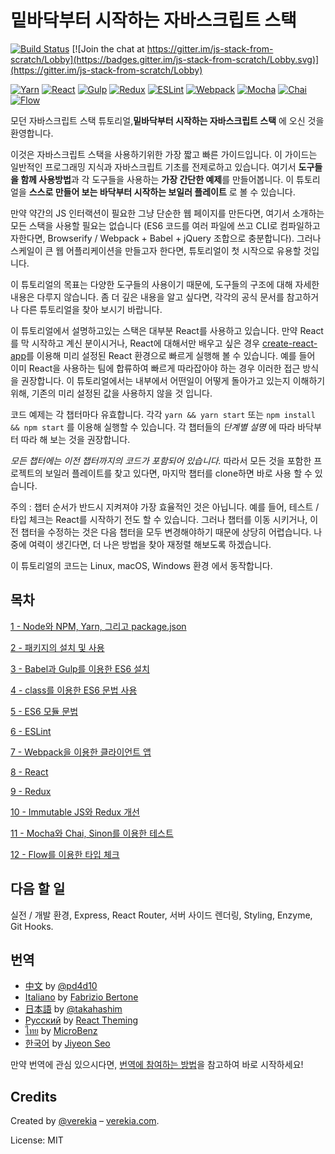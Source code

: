# 밑바닥부터 시작하는 자바스크립트 스택

[![Build Status](https://travis-ci.org/verekia/js-stack-from-scratch.svg?branch=master)](https://travis-ci.org/verekia/js-stack-from-scratch) [![Join the chat at https://gitter.im/js-stack-from-scratch/Lobby](https://badges.gitter.im/js-stack-from-scratch/Lobby.svg)](https://gitter.im/js-stack-from-scratch/Lobby)

[![Yarn](/img/yarn.png)](https://yarnpkg.com/)
[![React](/img/react.png)](https://facebook.github.io/react/)
[![Gulp](/img/gulp.png)](http://gulpjs.com/)
[![Redux](/img/redux.png)](http://redux.js.org/)
[![ESLint](/img/eslint.png)](http://eslint.org/)
[![Webpack](/img/webpack.png)](https://webpack.github.io/)
[![Mocha](/img/mocha.png)](https://mochajs.org/)
[![Chai](/img/chai.png)](http://chaijs.com/)
[![Flow](/img/flow.png)](https://flowtype.org/)

모던 자바스크립트 스택 튜토리얼,**밑바닥부터 시작하는 자바스크립트 스택** 에 오신 것을 환영합니다.

이것은 자바스크립트 스택을 사용하기위한 가장 짧고 빠른 가이드입니다. 이 가이드는 일반적인 프로그래밍 지식과 자바스크립트 기초를 전제로하고 있습니다. 여기서 **도구들을 함께 사용방법**과 각 도구들을 사용하는 **가장 간단한 예제**를 만들어봅니다. 이 튜토리얼을 **스스로 만들어 보는 바닥부터 시작하는 보일러 플레이트** 로 볼 수 있습니다.

만약 약간의 JS 인터랙션이 필요한 그냥 단순한 웹 페이지를 만든다면, 여기서 소개하는 모든 스택을 사용할 필요는 없습니다 (ES6 코드를 여러 파일에 쓰고 CLI로 컴파일하고자한다면, Browserify / Webpack + Babel + jQuery 조합으로 충분합니다). 그러나 스케일이 큰 웹 어플리케이션을 만들고자 한다면, 튜토리얼이 첫 시작으로 유용할 것입니다.

이 튜토리얼의 목표는 다양한 도구들의 사용이기 때문에, 도구들의 구조에 대해 자세한 내용은 다루지 않습니다. 좀 더 깊은 내용을 알고 싶다면, 각각의 공식 문서를 참고하거나 다른 튜토리얼을 찾아 보시기 바랍니다.

이 튜토리얼에서 설명하고있는 스택은 대부분 React를 사용하고 있습니다. 만약 React를 막 시작하고 계신 분이시거나, React에 대해서만 배우고 싶은 경우 [create-react-app](https://github.com/facebookincubator/create-react-app)를 이용해 미리 설정된 React 환경으로 빠르게 실행해 볼 수 있습니다. 예를 들어 이미 React을 사용하는 팀에 합류하여 빠르게 따라잡아야 하는 경우 이러한 접근 방식을 권장합니다. 이 튜토리얼에서는 내부에서 어떤일이 어떻게 돌아가고 있는지 이해하기 위해, 기존의 미리 설정된 값을 사용하지 않을 것 입니다.

코드 예제는 각 챕터마다 유효합니다. 각각 `yarn && yarn start` 또는 `npm install && npm start` 를 이용해 실행할 수 있습니다. 각 챕터들의 *단계별 설명* 에 따라 바닥부터 따라 해 보는 것을 권장합니다.

*모든 챕터에는 이전 챕터까지의 코드가 포함되어 있습니다.* 따라서 모든 것을 포함한 프로젝트의 보일러 플레이트를 찾고 있다면, 마지막 챕터를 clone하면 바로 사용 할 수 있습니다.

주의 : 챕터 순서가 반드시 지켜져야 가장 효율적인 것은 아닙니다. 예를 들어, 테스트 / 타입 체크는 React를 시작하기 전도 할 수 있습니다. 그러나 챕터를 이동 시키거나, 이전 챕터을 수정하는 것은 다음 챕터을 모두 변경해야하기 때문에 상당히 어렵습니다. 나중에 여력이 생긴다면, 더 나은 방법을 찾아 재정렬 해보도록 하겠습니다.

이 튜토리얼의 코드는 Linux, macOS, Windows 환경 에서 동작합니다.

## 목차
[1 - Node와 NPM, Yarn, 그리고 package.json](/tutorial/1-node-npm-yarn-package-json)

[2 - 패키지의 설치 및 사용](/tutorial/2-packages)

[3 - Babel과 Gulp를 이용한 ES6 설치](/tutorial/3-es6-babel-gulp)

[4 - class를 이용한 ES6 문법 사용](/tutorial/4-es6-syntax-class)

[5 - ES6 모듈 문법](/tutorial/5-es6-modules-syntax)

[6 - ESLint](/tutorial/6-eslint)

[7 - Webpack을 이용한 클라이언트 앱](/tutorial/7-client-webpack)

[8 - React](/tutorial/8-react)

[9 - Redux](/tutorial/9-redux)

[10 - Immutable JS와 Redux 개선](/tutorial/10-immutable-redux-improvements)

[11 - Mocha와 Chai, Sinon를 이용한 테스트](/tutorial/11-testing-mocha-chai-sinon)

[12 - Flow를 이용한 타입 체크](/tutorial/12-flow)

## 다음 할 일

실전 / 개발 환경, Express, React Router, 서버 사이드 렌더링, Styling, Enzyme, Git Hooks.

## 번역

- [中文](https://github.com/pd4d10/js-stack-from-scratch) by [@pd4d10](http://github.com/pd4d10)
- [Italiano](https://github.com/fbertone/js-stack-from-scratch) by [Fabrizio Bertone](https://github.com/fbertone)
- [日本語](https://github.com/takahashim/js-stack-from-scratch) by [@takahashim](https://github.com/takahashim)
- [Русский](https://github.com/UsulPro/js-stack-from-scratch) by [React Theming](https://github.com/sm-react/react-theming)
- [ไทย](https://github.com/MicroBenz/js-stack-from-scratch) by [MicroBenz](https://github.com/MicroBenz)
- [한국어](https://github.com/jiyeonseo/js-stack-from-scratch) by [Jiyeon Seo](https://github.com/jiyeonseo)

만약 번역에 관심 있으시다면, [번역에 참여하는 방법](/how-to-translate.md)을 참고하여 바로 시작하세요!

## Credits

Created by [@verekia](https://twitter.com/verekia) – [verekia.com](http://verekia.com/).

License: MIT
